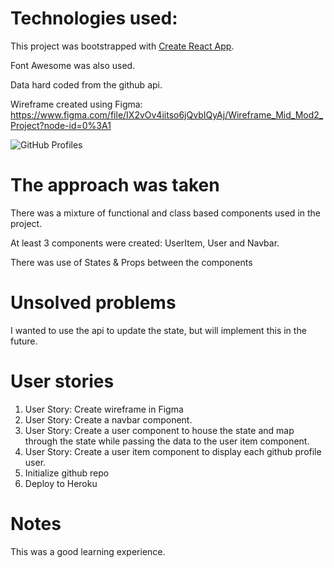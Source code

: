 # Technologies used:

This project was bootstrapped with [Create React App](https://github.com/facebook/create-react-app).

Font Awesome was also used.

Data hard coded from the github api.

Wireframe created using Figma: https://www.figma.com/file/IX2vOv4iitso6jQvbIQyAj/Wireframe_Mid_Mod2_Project?node-id=0%3A1

![GitHub Profiles](/public/Mid-Mod2_project_wireframe.svg)

# The approach was taken

There was a mixture of functional and class based components used in the project.

At least 3 components were created: UserItem, User and Navbar.

There was use of States & Props between the components

# Unsolved problems

I wanted to use the api to update the state, but will implement this in the future.

# User stories

1. User Story: Create wireframe in Figma
2. User Story: Create a navbar component.
3. User Story: Create a user component to house the state and map through the state while passing the data to the user item component.
4. User Story: Create a user item component to display each github profile user.
5. Initialize github repo
6. Deploy to Heroku

# Notes

This was a good learning experience.

